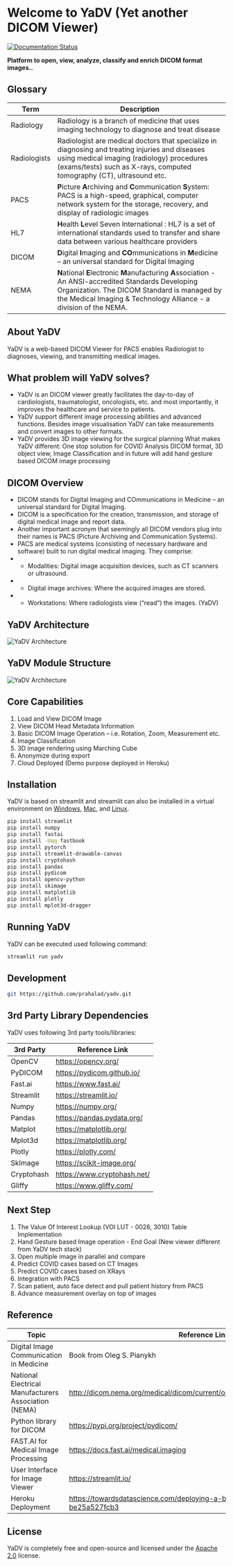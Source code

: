 # Welcome to YaDV (Yet another DICOM Viewer)

[![Documentation Status](https://readthedocs.com/projects/streamlit-streamlit/badge/?version=latest)](https://docs.streamlit.io/en/latest/?badge=latest)

**Platform to open, view, analyze, classify and enrich DICOM format images..**

## Glossary
| Term      | Description |
| ----------- | ----------- |
| Radiology      | Radiology is a branch of medicine that uses imaging technology to diagnose and treat disease |
| Radiologists   | Radiologist are medical doctors that specialize in diagnosing and treating injuries and diseases using medical imaging (radiology) procedures (exams/tests) such as X-rays, computed tomography (CT), ultrasound etc.|
| PACS | **P**icture **A**rchiving and **C**ommunication **S**ystem: PACS is a high-speed, graphical, computer network system for the storage, recovery, and display of radiologic images|
| HL7 | **H**ealth **L**evel Seven International : HL7 is a set of international standards used to transfer and share data between various healthcare providers |
| DICOM| **D**igital **I**maging and **CO**mmunications in **M**edicine – an universal standard for Digital Imaging |
| NEMA| **N**ational **E**lectronic **M**anufacturing **A**ssociation - An ANSI-accredited Standards Developing Organization. The DICOM Standard is managed by the Medical Imaging & Technology Alliance - a division of the NEMA.|

## About YaDV
YaDV is a web-based DICOM Viewer for PACS enables Radiologist to diagnoses, viewing, and transmitting medical images. 

## What problem will YaDV solves?
* YaDV is an DICOM viewer greatly facilitates the day-to-day of cardiologists, traumatologist, oncologists, etc. and most importantly, it improves the healthcare and service to patients.
* YaDV support different image processing abilities and advanced functions. Besides image visualisation YaDV can take measurements and convert images to other formats.
* YaDV provides 3D image viewing for the surgical planning
What makes YaDV different: One stop solution for COVID Analysis DICOM format, 3D object view, Image Classification and in future will add hand gesture based DICOM image processing

## DICOM Overview
* DICOM stands for Digital Imaging and COmmunications in Medicine – an universal standard for Digital Imaging.
* DICOM is a specification for the creation, transmission, and storage of digital medical image and report data. 
* Another important acronym that seemingly all DICOM vendors plug into their names is PACS (Picture Archiving and Communication Systems).
* PACS are medical systems (consisting of necessary hardware and software) built to run digital medical imaging. They comprise:
* - Modalities: Digital image acquisition devices, such as CT scanners or ultrasound.
* - Digital image archives: Where the acquired images are stored.
* - Workstations: Where radiologists view (“read”) the images. (YaDV)

## YaDV Architecture
![YaDV Architecture](https://github.com/yadv-dicom-imageprocessing/images/yadvArchitecture.png)

## YaDV Module Structure
![YaDV Architecture](https://github.com/yadv-dicom-imageprocessing/images/yadvModule.png)

## Core Capabilities
1. Load and View DICOM Image
2. View DICOM Head Metadata Information
3. Basic DICOM Image Operation – i.e. Rotation, Zoom, Measurement etc.
4. Image Classification
5. 3D image rendering using Marching Cube
6. Anonymize during export
7. Cloud Deployed (Demo purpose deployed in Heroku)

## Installation
YaDV is based on streamlit and streamlit can also be installed in a virtual environment on [Windows](https://github.com/streamlit/streamlit/wiki/Installing-in-a-virtual-environment#on-windows), [Mac](https://github.com/streamlit/streamlit/wiki/Installing-in-a-virtual-environment#on-mac--linux), and [Linux](https://github.com/streamlit/streamlit/wiki/Installing-in-a-virtual-environment#on-mac--linux).

```bash
pip install streamlit
pip install numpy
pip install fastai
pip install -Uqq fastbook
pip install pytorch
pip install streamlit-drawable-canvas
pip install cryptohash
pip install pandas
pip install pydicom
pip install opencv-python
pip install skimage
pip install matplotlib
pip install plotly
pip install mplot3d-dragger
```

## Running YaDV
YaDV can be executed used following command:

```bash
streamlit run yadv
```

## Development

```bash
git https://github.com/prahalad/yadv.git
```

## 3rd Party Library Dependencies 
YaDV uses following 3rd party tools/libraries:

| 3rd Party      | Reference Link |
| ----------- | ----------- |
| OpenCV | https://opencv.org/|
| PyDICOM | https://pydicom.github.io/ |
| Fast.ai | https://www.fast.ai/ |
| Streamlit | https://streamlit.io/ |
| Numpy | https://numpy.org/ |
| Pandas | https://pandas.pydata.org/ |
| Matplot | https://matplotlib.org/ |
| Mplot3d | https://matplotlib.org/ |
| Plotly | https://plotly.com/ |
| SkImage | https://scikit-image.org/ |
| Cryptohash | https://www.cryptohash.net/ |
| Gliffy | https://www.gliffy.com/ |

## Next Step
1. The Value Of Interest Lookup (VOI LUT - 0028, 3010) Table Implementation
2. Hand Gesture based Image operation - End Goal (New viewer different from YaDV tech stack)
3. Open multiple image in parallel and compare
4. Predict COVID cases based on CT Images
5. Predict COVID cases based on XRays
6. Integration with PACS
7. Scan patient, auto face detect and pull patient history from PACS
8. Advance measurement overlay on top of images

## Reference

| Topic      | Reference Link |
| ----------- | ----------- |
| Digital Image Communication in Medicine | Book from Oleg S. Pianykh |
| National Electrical Manufacturers Association (NEMA) | http://dicom.nema.org/medical/dicom/current/output/chtml/part10/chapter_7.html |
| Python library for DICOM | https://pypi.org/project/pydicom/  |
| FAST.AI for Medical Image Processing | https://docs.fast.ai/medical.imaging |
| User Interface for Image Viewer | https://streamlit.io/ |
| Heroku Deployment | https://towardsdatascience.com/deploying-a-basic-streamlit-app-to-heroku-be25a527fcb3 |

## License

YaDV is completely free and open-source and licensed under the [Apache 2.0](https://www.apache.org/licenses/LICENSE-2.0) license.